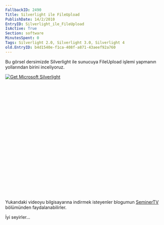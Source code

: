 ```yaml
---
FallbackID: 2490
Title: Silverlight ile FileUpload
PublishDate: 14/2/2010
EntryID: Silverlight_ile_FileUpload
IsActive: True
Section: software
MinutesSpent: 0
Tags: Silverlight 2.0, Silverlight 3.0, Silverlight 4
old.EntryID: b4d1540e-f1ca-408f-a871-43aeef92a760
---
```

Bu görsel dersimizde Silverlight ile sunucuya FileUpload işlemi yapmanın
yollarından birini inceliyoruz.

<div style="width:512px;height:384px;">

[![Get Microsoft
Silverlight](http://go2.microsoft.com/fwlink/?LinkId=108181)](http://go2.microsoft.com/fwlink/?LinkID=124807)

</div>

Yukarıdaki videoyu bilgisayarına indirmek isteyenler blogumun
[SeminerTV](http://daron.yondem.com/tr/formatpage.aspx?path=seminertv.format.html)
bölümünden faydalanabilirler.

İyi seyirler...


